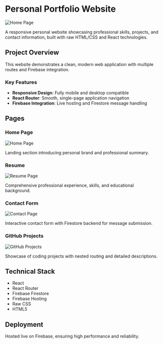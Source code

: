 # Personal Portfolio Website

![Home Page](./Images/Home.jpg)

A responsive personal website showcasing professional skills, projects, and contact information, built with raw HTML/CSS and React technologies.

## Project Overview

This website demonstrates a clean, modern web application with multiple routes and Firebase integration.

### Key Features

- **Responsive Design**: Fully mobile and desktop compatible
- **React Router**: Smooth, single-page application navigation
- **Firebase Integration**: Live hosting and Firestore message handling

## Pages

### Home Page
![Home Page](Images/Home.jpg)

Landing section introducing personal brand and professional summary.

### Resume
![Resume Page](./Images/Resume.jpg)

Comprehensive professional experience, skills, and educational background.

### Contact Form
![Contact Page](./Images/Contact.jpg)

Interactive contact form with Firestore backend for message submission.

### GitHub Projects
![GitHub Projects](./Images/Github.jpg)

Showcase of coding projects with nested routing and detailed descriptions.

## Technical Stack

- React
- React Router
- Firebase Firestore
- Firebase Hosting
- Raw CSS
- HTML5

## Deployment

Hosted live on Firebase, ensuring high performance and reliability.
